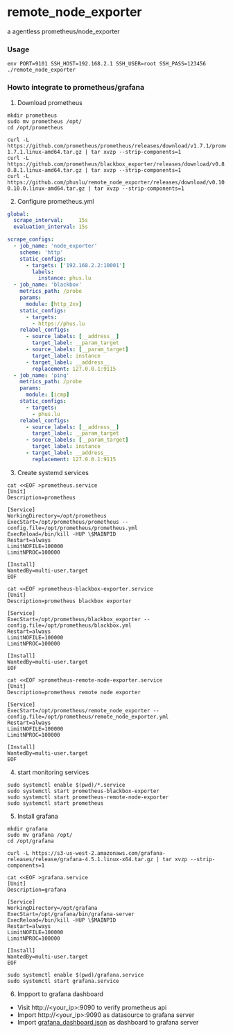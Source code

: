 # remote_node_exporter
a agentless prometheus/node_exporter

### Usage

    env PORT=9101 SSH_HOST=192.168.2.1 SSH_USER=root SSH_PASS=123456 ./remote_node_exporter
### Howto integrate to prometheus/grafana
1. Download prometheus
```
mkdir prometheus
sudo mv prometheus /opt/
cd /opt/prometheus

curl -L https://github.com/prometheus/prometheus/releases/download/v1.7.1/prometheus-1.7.1.linux-amd64.tar.gz | tar xvzp --strip-components=1
curl -L https://github.com/prometheus/blackbox_exporter/releases/download/v0.8.1/blackbox_exporter-0.8.1.linux-amd64.tar.gz | tar xvzp --strip-components=1
curl -L https://github.com/phuslu/remote_node_exporter/releases/download/v0.10.0/remote_node_exporter-0.10.0.linux-amd64.tar.gz | tar xvzp --strip-components=1

```
2. Configure prometheus.yml
```yaml
global:
  scrape_interval:     15s
  evaluation_interval: 15s

scrape_configs:
  - job_name: 'node_exporter'
    scheme: 'http'
    static_configs:
      - targets: ['192.168.2.2:10001']
        labels:
          instance: phus.lu
  - job_name: 'blackbox'
    metrics_path: /probe
    params:
      module: [http_2xx]
    static_configs:
      - targets:
        - https://phus.lu
    relabel_configs:
      - source_labels: [__address__]
        target_label: __param_target
      - source_labels: [__param_target]
        target_label: instance
      - target_label: __address__
        replacement: 127.0.0.1:9115
  - job_name: 'ping'
    metrics_path: /probe
    params:
      module: [icmp]
    static_configs:
      - targets:
        - phus.lu
    relabel_configs:
      - source_labels: [__address__]
        target_label: __param_target
      - source_labels: [__param_target]
        target_label: instance
      - target_label: __address__
        replacement: 127.0.0.1:9115
```
3. Create systemd services
```
cat <<EOF >prometheus.service
[Unit]
Description=prometheus

[Service]
WorkingDirectory=/opt/prometheus
ExecStart=/opt/prometheus/prometheus --config.file=/opt/prometheus/prometheus.yml
ExecReload=/bin/kill -HUP \$MAINPID
Restart=always
LimitNOFILE=100000
LimitNPROC=100000

[Install]
WantedBy=multi-user.target
EOF

cat <<EOF >prometheus-blackbox-exporter.service
[Unit]
Description=prometheus blackbox exporter

[Service]
ExecStart=/opt/prometheus/blackbox_exporter --config.file=/opt/prometheus/blackbox.yml
Restart=always
LimitNOFILE=100000
LimitNPROC=100000

[Install]
WantedBy=multi-user.target
EOF

cat <<EOF >prometheus-remote-node-exporter.service
[Unit]
Description=prometheus remote node exporter

[Service]
ExecStart=/opt/prometheus/remote_node_exporter --config.file=/opt/prometheus/remote_node_exporter.yml
Restart=always
LimitNOFILE=100000
LimitNPROC=100000

[Install]
WantedBy=multi-user.target
EOF

```
4. start monitoring services
```
sudo systemctl enable $(pwd)/*.service
sudo systemctl start prometheus-blackbox-exporter
sudo systemctl start prometheus-remote-node-exporter
sudo systemctl start prometheus
```
5. Install grafana
```
mkdir grafana
sudo mv grafana /opt/
cd /opt/grafana

curl -L https://s3-us-west-2.amazonaws.com/grafana-releases/release/grafana-4.5.1.linux-x64.tar.gz | tar xvzp --strip-components=1

cat <<EOF >grafana.service
[Unit]
Description=grafana

[Service]
WorkingDirectory=/opt/grafana
ExecStart=/opt/grafana/bin/grafana-server
ExecReload=/bin/kill -HUP \$MAINPID
Restart=always
LimitNOFILE=100000
LimitNPROC=100000

[Install]
WantedBy=multi-user.target
EOF

sudo systemctl enable $(pwd)/grafana.service
sudo systemctl start grafana.service

```
6. Impport to grafana dashboard
  - Visit http://<your_ip>:9090 to verify prometheus api
  - Import http://<your_ip>:9090 as datasource to grafana server
  - Import [grafana_dashboard.json](https://raw.githubusercontent.com/phuslu/remote_node_exporter/master/grafana_dashboard.json) as dashboard to grafana server


